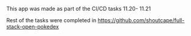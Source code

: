 This app was made as part of the CI/CD  tasks 11.20- 11.21

Rest of the tasks were completed in https://github.com/shoutcape/full-stack-open-pokedex
